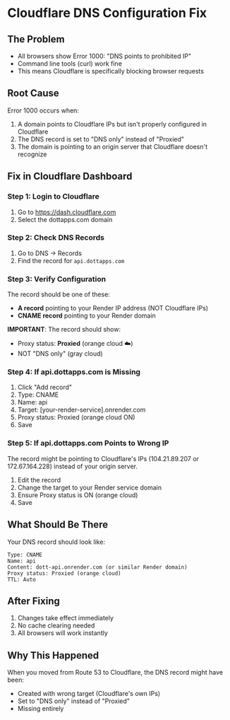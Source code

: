# Cloudflare DNS Configuration Fix

## The Problem
- All browsers show Error 1000: "DNS points to prohibited IP"
- Command line tools (curl) work fine
- This means Cloudflare is specifically blocking browser requests

## Root Cause
Error 1000 occurs when:
1. A domain points to Cloudflare IPs but isn't properly configured in Cloudflare
2. The DNS record is set to "DNS only" instead of "Proxied"
3. The domain is pointing to an origin server that Cloudflare doesn't recognize

## Fix in Cloudflare Dashboard

### Step 1: Login to Cloudflare
1. Go to https://dash.cloudflare.com
2. Select the dottapps.com domain

### Step 2: Check DNS Records
1. Go to DNS → Records
2. Find the record for `api.dottapps.com`

### Step 3: Verify Configuration
The record should be one of these:
- **A record** pointing to your Render IP address (NOT Cloudflare IPs)
- **CNAME record** pointing to your Render domain

**IMPORTANT**: The record should show:
- Proxy status: **Proxied** (orange cloud ☁️)
- NOT "DNS only" (gray cloud)

### Step 4: If api.dottapps.com is Missing
1. Click "Add record"
2. Type: CNAME
3. Name: api
4. Target: [your-render-service].onrender.com
5. Proxy status: Proxied (orange cloud ON)
6. Save

### Step 5: If api.dottapps.com Points to Wrong IP
The record might be pointing to Cloudflare's IPs (104.21.89.207 or 172.67.164.228) instead of your origin server.

1. Edit the record
2. Change the target to your Render service domain
3. Ensure Proxy status is ON (orange cloud)
4. Save

## What Should Be There
Your DNS record should look like:
```
Type: CNAME
Name: api
Content: dott-api.onrender.com (or similar Render domain)
Proxy status: Proxied (orange cloud)
TTL: Auto
```

## After Fixing
1. Changes take effect immediately
2. No cache clearing needed
3. All browsers will work instantly

## Why This Happened
When you moved from Route 53 to Cloudflare, the DNS record might have been:
- Created with wrong target (Cloudflare's own IPs)
- Set to "DNS only" instead of "Proxied"
- Missing entirely